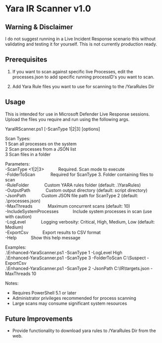 # Yara IR Scanner v1.0

## Warning & Disclaimer

I do not suggest running in a Live Incident Response scenario this without validating and testing it for yourself. This is not currently production ready.

## Prerequisites

1. If you want to scan against specific live Processes, edit the processes.json to add specific running processID's you want to scan.

2. Add Yara Rule files you want to use for scanning to the /YaraRules Dir

## Usage

This is intended for use in Microsoft Defender Live Response sessions. Upload the files you require and run using the following args.

YaraIRScanner.ps1 [-ScanType 1|2|3] [options]

Scan Types:  
  1  Scan all processes on the system  
  2  Scan processes from a JSON list  
  3  Scan files in a folder  

Parameters:  
  -ScanType <1|2|3>&emsp;&emsp;&emsp;           Required. Scan mode to execute  
  -FolderToScan <path> &emsp;&emsp;&emsp;       Required for ScanType 3. Folder containing files to scan  
  -RuleFolder <path>&emsp;&emsp;&emsp;          Custom YARA rules folder (default: .\YaraRules)  
  -OutputPath <path>&emsp;&emsp;&emsp;          Custom output directory (default: script directory)  
  -JsonPath <path>&emsp;&emsp;&emsp;            Custom JSON file path for ScanType 2 (default: .\processes.json)  
  -MaxThreads <int>&emsp;&emsp;&emsp;           Maximum concurrent scans (default: 10)  
  -IncludeSystemProcesses&emsp;&emsp;&emsp;     Include system processes in scan (use with caution)  
  -LogLevel <level>&emsp;&emsp;&emsp;           Logging verbosity: Critical, High, Medium, Low (default: Medium)  
  -ExportCsv&emsp;&emsp;&emsp;                  Export results to CSV format  
  -Help&emsp;&emsp;&emsp;                       Show this help message  

Examples:  
  .\Enhanced-YaraScanner.ps1 -ScanType 1 -LogLevel High  
  .\Enhanced-YaraScanner.ps1 -ScanType 3 -FolderToScan C:\Suspect -ExportCsv  
  .\Enhanced-YaraScanner.ps1 -ScanType 2 -JsonPath C:\IR\targets.json -MaxThreads 10  

Notes:  
  - Requires PowerShell 5.1 or later  
  - Administrator privileges recommended for process scanning  
  - Large scans may consume significant system resources

## Future Improvements

- Provide functionality to download yara rules to /YaraRules Dir from the web.
